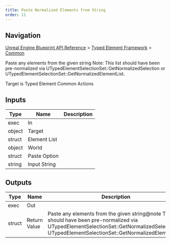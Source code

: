 ```yaml
---
title: Paste Normalized Elements from String
order: 11
---
```

## Navigation

[Unreal Engine Blueprint API Reference](https://dev.epicgames.com/documentation/en-us/unreal-engine/BlueprintAPI) > [Typed Element Framework](https://dev.epicgames.com/documentation/en-us/unreal-engine/BlueprintAPI/TypedElementFramework) > [Common](https://dev.epicgames.com/documentation/en-us/unreal-engine/BlueprintAPI/TypedElementFramework/Common)

Paste any elements from the given string
Note: This list should have been pre-normalized via UTypedElementSelectionSet::GetNormalizedSelection or UTypedElementSelectionSet::GetNormalizedElementList.

Target is Typed Element Common Actions

## Inputs

| Type | Name | Description |
| --- | --- | --- |
| exec | In |  |
| object | Target |  |
| struct | Element List |  |
| object | World |  |
| struct | Paste Option |  |
| string | Input String |  |

## Outputs

| Type | Name | Description |
| --- | --- | --- |
| exec | Out |  |
| struct | Return Value | Paste any elements from the given string@note This list should have been pre-normalized via UTypedElementSelectionSet::GetNormalizedSelection or UTypedElementSelectionSet::GetNormalizedElementList. |
